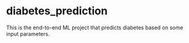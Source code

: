# diabetes_prediction
This is the end-to-end ML project that predicts diabetes based on some input parameters.
